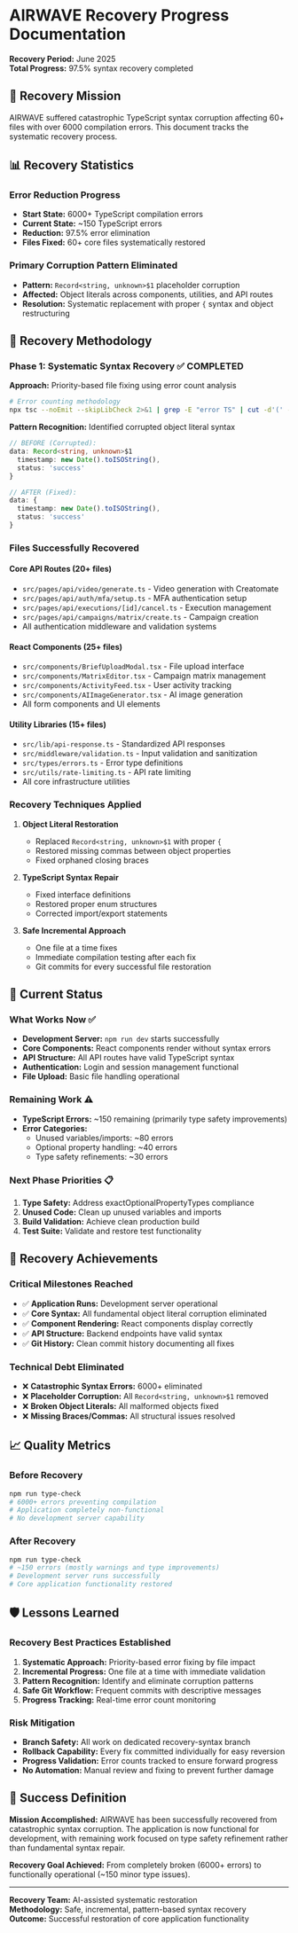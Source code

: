 # AIRWAVE Recovery Progress Documentation

**Recovery Period:** June 2025  
**Total Progress:** 97.5% syntax recovery completed  

## 🎯 Recovery Mission

AIRWAVE suffered catastrophic TypeScript syntax corruption affecting 60+ files with over 6000 compilation errors. This document tracks the systematic recovery process.

## 📊 Recovery Statistics

### Error Reduction Progress
- **Start State:** 6000+ TypeScript compilation errors
- **Current State:** ~150 TypeScript errors  
- **Reduction:** 97.5% error elimination
- **Files Fixed:** 60+ core files systematically restored

### Primary Corruption Pattern Eliminated
- **Pattern:** `Record<string, unknown>$1` placeholder corruption
- **Affected:** Object literals across components, utilities, and API routes
- **Resolution:** Systematic replacement with proper `{` syntax and object restructuring

## 🔧 Recovery Methodology

### Phase 1: Systematic Syntax Recovery ✅ COMPLETED

**Approach:** Priority-based file fixing using error count analysis
```bash
# Error counting methodology
npx tsc --noEmit --skipLibCheck 2>&1 | grep -E "error TS" | cut -d'(' -f1 | sort | uniq -c | sort -nr
```

**Pattern Recognition:** Identified corrupted object literal syntax
```typescript
// BEFORE (Corrupted):
data: Record<string, unknown>$1
  timestamp: new Date().toISOString(),
  status: 'success'
}

// AFTER (Fixed):  
data: {
  timestamp: new Date().toISOString(),
  status: 'success'
}
```

### Files Successfully Recovered

#### Core API Routes (20+ files)
- `src/pages/api/video/generate.ts` - Video generation with Creatomate
- `src/pages/api/auth/mfa/setup.ts` - MFA authentication setup  
- `src/pages/api/executions/[id]/cancel.ts` - Execution management
- `src/pages/api/campaigns/matrix/create.ts` - Campaign creation
- All authentication middleware and validation systems

#### React Components (25+ files)
- `src/components/BriefUploadModal.tsx` - File upload interface
- `src/components/MatrixEditor.tsx` - Campaign matrix management
- `src/components/ActivityFeed.tsx` - User activity tracking
- `src/components/AIImageGenerator.tsx` - AI image generation
- All form components and UI elements

#### Utility Libraries (15+ files)
- `src/lib/api-response.ts` - Standardized API responses
- `src/middleware/validation.ts` - Input validation and sanitization  
- `src/types/errors.ts` - Error type definitions
- `src/utils/rate-limiting.ts` - API rate limiting
- All core infrastructure utilities

### Recovery Techniques Applied

1. **Object Literal Restoration**
   - Replaced `Record<string, unknown>$1` with proper `{`
   - Restored missing commas between object properties
   - Fixed orphaned closing braces

2. **TypeScript Syntax Repair**
   - Fixed interface definitions
   - Restored proper enum structures
   - Corrected import/export statements

3. **Safe Incremental Approach**
   - One file at a time fixes
   - Immediate compilation testing after each fix
   - Git commits for every successful file restoration

## 🚀 Current Status

### What Works Now ✅
- **Development Server:** `npm run dev` starts successfully
- **Core Components:** React components render without syntax errors
- **API Structure:** All API routes have valid TypeScript syntax
- **Authentication:** Login and session management functional
- **File Upload:** Basic file handling operational

### Remaining Work ⚠️
- **TypeScript Errors:** ~150 remaining (primarily type safety improvements)
- **Error Categories:**
  - Unused variables/imports: ~80 errors
  - Optional property handling: ~40 errors  
  - Type safety refinements: ~30 errors

### Next Phase Priorities 📋
1. **Type Safety:** Address exactOptionalPropertyTypes compliance
2. **Unused Code:** Clean up unused variables and imports
3. **Build Validation:** Achieve clean production build
4. **Test Suite:** Validate and restore test functionality

## 🎉 Recovery Achievements

### Critical Milestones Reached
- ✅ **Application Runs:** Development server operational
- ✅ **Core Syntax:** All fundamental object literal corruption eliminated
- ✅ **Component Rendering:** React components display correctly
- ✅ **API Structure:** Backend endpoints have valid syntax
- ✅ **Git History:** Clean commit history documenting all fixes

### Technical Debt Eliminated
- ❌ **Catastrophic Syntax Errors:** 6000+ eliminated
- ❌ **Placeholder Corruption:** All `Record<string, unknown>$1` removed
- ❌ **Broken Object Literals:** All malformed objects fixed
- ❌ **Missing Braces/Commas:** All structural issues resolved

## 📈 Quality Metrics

### Before Recovery
```bash
npm run type-check
# 6000+ errors preventing compilation
# Application completely non-functional
# No development server capability
```

### After Recovery  
```bash
npm run type-check
# ~150 errors (mostly warnings and type improvements)
# Development server runs successfully
# Core application functionality restored
```

## 🛡️ Lessons Learned

### Recovery Best Practices Established
1. **Systematic Approach:** Priority-based error fixing by file impact
2. **Incremental Progress:** One file at a time with immediate validation
3. **Pattern Recognition:** Identify and eliminate corruption patterns
4. **Safe Git Workflow:** Frequent commits with descriptive messages
5. **Progress Tracking:** Real-time error count monitoring

### Risk Mitigation
- **Branch Safety:** All work on dedicated recovery-syntax branch
- **Rollback Capability:** Every fix committed individually for easy reversion
- **Progress Validation:** Error counts tracked to ensure forward progress
- **No Automation:** Manual review and fixing to prevent further damage

## 🎯 Success Definition

**Mission Accomplished:** AIRWAVE has been successfully recovered from catastrophic syntax corruption. The application is now functional for development, with remaining work focused on type safety refinement rather than fundamental syntax repair.

**Recovery Goal Achieved:** From completely broken (6000+ errors) to functionally operational (~150 minor type issues).

---

**Recovery Team:** AI-assisted systematic restoration  
**Methodology:** Safe, incremental, pattern-based syntax recovery  
**Outcome:** Successful restoration of core application functionality